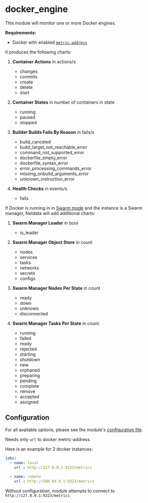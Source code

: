 # docker_engine

This module will monitor one or more Docker engines.

**Requirements:**

-   Docker with enabled [`metric-address`](https://docs.docker.com/config/thirdparty/prometheus/)

It produces the following charts:

1.  **Container Actions** in actions/s
    -   changes
    -   commits
    -   create
    -   delete
    -   start

2.  **Container States** in number of containers in state
    -   running
    -   paused
    -   stopped
 
3.  **Builder Builds Fails By Reason** in fails/s
    -   build_canceled
    -   build_target_not_reachable_error
    -   command_not_supported_error
    -   dockerfile_empty_error
    -   dockerfile_syntax_error
    -   error_processing_commands_error
    -   missing_onbuild_arguments_error
    -   unknown_instruction_error
 
4.  **Health Checks** in events/s
    -   fails

If Docker is running in in [Swarm mode](https://docs.docker.com/engine/swarm/) and the instance is a Swarm manager,
Netdata will add additional charts:

1.  **Swarm Manager Leader** in bool
    -   is_leader

2.  **Swarm Manager Object Store** in count
    -   nodes
    -   services
    -   tasks
    -   networks
    -   secrets
    -   configs
 
3.  **Swarm Manager Nodes Per State** in count
    -   ready
    -   down
    -   unknown
    -   disconnected
 
4.  **Swarm Manager Tasks Per State** in count
    -   running
    -   failed
    -   ready
    -   rejected
    -   starting
    -   shutdown
    -   new
    -   orphaned
    -   preparing
    -   pending
    -   complete
    -   remove
    -   accepted
    -   assigned

## Configuration

For all available options, please see the module's [configuration
file](https://github.com/netdata/go.d.plugin/blob/master/config/go.d/docker_engine.conf).

Needs only `url` to docker metric-address.

Here is an example for 2 docker instances:

```yaml
jobs:
  - name: local
    url : http://127.0.0.1:9323/metrics
      
  - name: remote
    url : http://100.64.0.1:9323/metrics
```

Without configuration, module attempts to connect to `http://127.0.0.1:9323/metrics`
